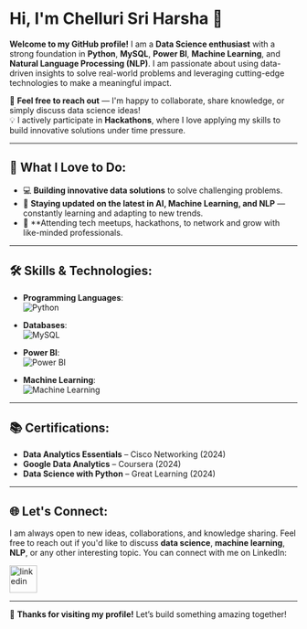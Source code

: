 # Hi, I'm **Chelluri Sri Harsha** 👋

**Welcome to my GitHub profile!** I am a **Data Science enthusiast** with a strong foundation in **Python**, **MySQL**, **Power BI**, **Machine Learning**, and **Natural Language Processing (NLP)**. I am passionate about using data-driven insights to solve real-world problems and leveraging cutting-edge technologies to make a meaningful impact.

💬 **Feel free to reach out** — I'm happy to collaborate, share knowledge, or simply discuss data science ideas!  
💡 I actively participate in **Hackathons**, where I love applying my skills to build innovative solutions under time pressure.

---

## 🌟 **What I Love to Do**:

- 💻 **Building innovative data solutions** to solve challenging problems.
- 📰 **Staying updated on the latest in AI, Machine Learning, and NLP** — constantly learning and adapting to new trends.
- 🎤 **Attending tech meetups, hackathons, to network and grow with like-minded professionals.


---

## 🛠️ **Skills & Technologies**:

- **Programming Languages**:  
  ![Python](https://img.icons8.com/color/48/python--v1.png)  

- **Databases**:  
  ![MySQL](https://img.icons8.com/color/48/mysql-logo.png)  
  
- **Power BI**:  
  ![Power BI](https://img.icons8.com/color/48/power-bi.png)
  
- **Machine Learning**:  
  ![Machine Learning](https://img.icons8.com/color/48/artificial-intelligence.png)  

---
## 📚 **Certifications**:
- **Data Analytics Essentials** – Cisco Networking (2024)
- **Google Data Analytics** – Coursera (2024)
- **Data Science with Python** – Great Learning (2024)

---

## 🌐 **Let's Connect**:

I am always open to new ideas, collaborations, and knowledge sharing. Feel free to reach out if you'd like to discuss **data science**, **machine learning**, **NLP**, or any other interesting topic. You can connect with me on LinkedIn:

<a href="https://www.linkedin.com/in/chellurisriharsha/">
  <img width="48" height="48" src="https://img.icons8.com/color/48/linkedin.png" alt="linkedin"/>
</a>

---

🚀 **Thanks for visiting my profile!** Let’s build something amazing together!
